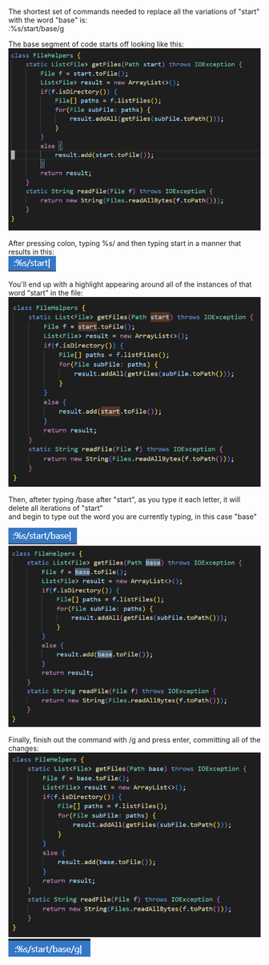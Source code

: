 The shortest set of commands needed to replace all the variations of "start" with the word "base" is:  
:%s/start/base/g

The base segment of code starts off looking like this:  
![pic1](cs15lab7pic1.png)  
  
 After pressing colon, typing %s/ and then typing start in a manner that results in this:  
 ![pic5](cs15lab7pic5.png)  
   
 You'll end up with a highlight appearing around all of the instances of that word "start" in the file:  
 ![pic2](cs15lab7pic2.png)  
   
 Then, afteter typing /base after "start", as you type it each letter, it will delete all iterations of "start"  
 and begin to type out the word you are currently typing, in this case "base"  
   
 ![pic6](cs15lab7pic6.png)  
 ![pic3](cs15lab7pic3.png)  
   
 Finally, finish out the command with /g and press enter, committing all of the changes:  
 ![pic4](cs15lab7pic4.png)  
  ![pic7](cs15lab7pic7.png)  

 
